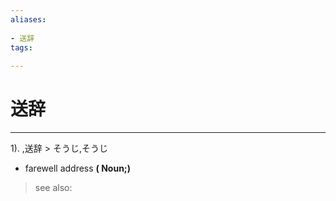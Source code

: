 ```yaml
---
aliases:
    
- 送辞
tags:
    
---
```


# 送辞
---
1).
,送辞 > そうじ,そうじ

- farewell address
**( Noun;)**
> see also: 
            